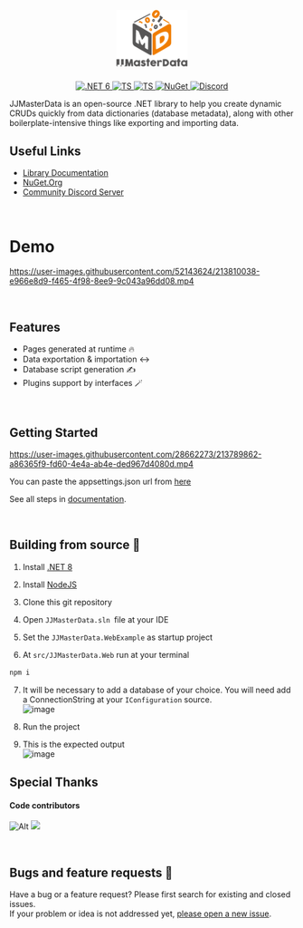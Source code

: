 
<h1 align="center">
  <br>
<img width=25% src="doc/Documentation/media/JJMasterDataLogoVertical.png"/>
</h1>
<p align="center">
  <a href="https://img.shields.io/badge/.NET-5C2D91">
    <img src="https://img.shields.io/badge/.NET-512BD4?logo=dotnet" alt=".NET 6">
  </a>
  <a href="https://img.shields.io/badge/TypeScript-007ACC">
    <img src="https://img.shields.io/badge/TypeScript-007ACC?logo=typescript&logoColor=white" alt="TS">
  </a>
  <a href="https://img.shields.io/badge/Microsoft_SQL_Server-CC2927">
    <img src="https://img.shields.io/badge/SQL_Server-CC2927?logo=microsoft-sql-server&logoColor=white" alt="TS">
  </a>
  <a href="https://www.nuget.org/profiles/jjconsulting">
    <img src="https://img.shields.io/nuget/v/JJMasterData.Web.svg?color=004880" alt="NuGet">
  </a>
  <a href="https://discord.gg/s9F2ntBXnn">
    <img src="https://img.shields.io/discord/984473468114456667?color=5b62ef&label=discord" alt="Discord">
  </a>
</p>

JJMasterData is an open-source .NET library to help you create dynamic CRUDs quickly from data dictionaries (database metadata), along with other boilerplate-intensive things like exporting and importing data.

## Useful Links
* [Library Documentation](https://jjconsulting.tech/docs/jjmasterdata/articles/intro.html)
* [NuGet.Org](https://www.nuget.org/profiles/jjconsulting)
* [Community Discord Server](https://discord.gg/s9F2ntBXnn)

<br>

# Demo

https://user-images.githubusercontent.com/52143624/213810038-e966e8d9-f465-4f98-8ee9-9c043a96dd08.mp4

<br>

## Features
- Pages generated at runtime 🔥
- Data exportation & importation ↔️
- Database script generation ✍️
- Plugins support by interfaces 🪄

<br>

## Getting Started

https://user-images.githubusercontent.com/28662273/213789862-a86365f9-fd60-4e4a-ab4e-ded967d4080d.mp4

You can paste the appsettings.json url from [here](https://raw.githubusercontent.com/JJConsulting/JJMasterData/main/jjmasterdata.json)

See all steps in [documentation](https://portal.jjconsulting.tech/jjdoc/articles/getting_started.html).

<br>

## Building from source 🧰
1. Install [.NET 8](https://dotnet.microsoft.com/en-us/download/dotnet/8.0)

2. Install [NodeJS](https://nodejs.org/en/download/)

3. Clone this git repository

4. Open `JJMasterData.sln `file at your IDE

5. Set the `JJMasterData.WebExample` as startup project

6. At `src/JJMasterData.Web` run at your terminal
```bash
npm i
```
7. It will be necessary to add a database of your choice. You will need add a ConnectionString at your `IConfiguration` source.<br>
![image](https://user-images.githubusercontent.com/100393691/203789109-ef71f492-3f90-4739-8c41-8a92890c72dc.png)

8. Run the project

9. This is the expected output <br>
![image](https://user-images.githubusercontent.com/52143624/205990349-fc9c24d1-c9e6-4729-a334-4d0487222d29.png)


## Special Thanks

#### Code contributors
![Alt](https://repobeats.axiom.co/api/embed/d509fb71a5aae2a10fe80b8d163936470ef90925.svg "Repobeats analytics image")
<a href="https://github.com/jjconsulting/JJMasterData/graphs/contributors">
  <img src="https://contrib.rocks/image?repo=jjconsulting/jjmasterdata" />
</a>

<br>

## Bugs and feature requests 🐛
Have a bug or a feature request? 
Please first search for existing and closed issues.</br>
If your problem or idea is not addressed yet, [please open a new issue](https://github.com/jjconsulting/JJMasterData/issues/new).
